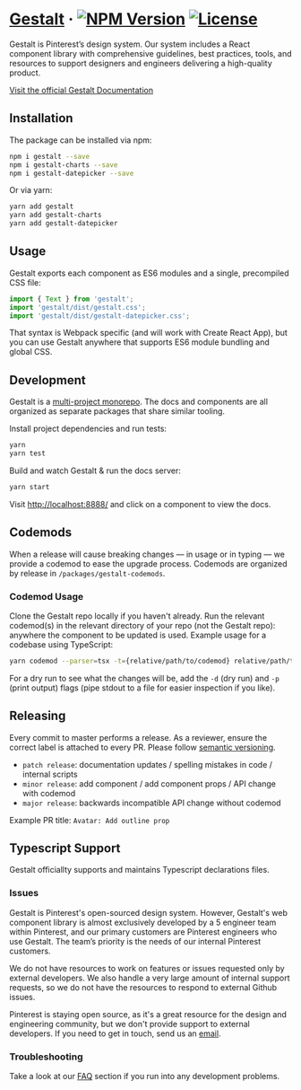 # [Gestalt](https://gestalt.pinterest.systems/) &middot; [![NPM Version](https://img.shields.io/npm/v/gestalt.svg)](https://www.npmjs.com/package/gestalt) [![License](https://img.shields.io/npm/l/gestalt?style=flat)](https://github.com/pinterest/gestalt/blob/master/LICENSE)

Gestalt is Pinterest’s design system. Our system includes a React component library with comprehensive guidelines, best practices, tools, and resources to support designers and engineers delivering a high-quality product.

[Visit the official Gestalt Documentation](https://gestalt.pinterest.systems/)

## Installation

The package can be installed via npm:

```bash
npm i gestalt --save
npm i gestalt-charts --save
npm i gestalt-datepicker --save
```

Or via yarn:

```bash
yarn add gestalt
yarn add gestalt-charts
yarn add gestalt-datepicker
```

## Usage

Gestalt exports each component as ES6 modules and a single, precompiled CSS file:

```js
import { Text } from 'gestalt';
import 'gestalt/dist/gestalt.css';
import 'gestalt/dist/gestalt-datepicker.css';
```

That syntax is Webpack specific (and will work with Create React App), but you can use Gestalt anywhere that supports ES6 module bundling and global CSS.

## Development

Gestalt is a [multi-project monorepo](https://yarnpkg.com/lang/en/docs/workspaces/). The docs and components are all organized as separate packages that share similar tooling.

Install project dependencies and run tests:

```bash
yarn
yarn test
```

Build and watch Gestalt & run the docs server:

```bash
yarn start
```

Visit [http://localhost:8888/](http://localhost:8888) and click on a component to view the docs.

## Codemods

When a release will cause breaking changes — in usage or in typing — we provide a codemod to ease the upgrade process. Codemods are organized by release in `/packages/gestalt-codemods`.

### Codemod Usage

Clone the Gestalt repo locally if you haven't already. Run the relevant codemod(s) in the relevant directory of your repo (not the Gestalt repo): anywhere the component to be updated is used. Example usage for a codebase using TypeScript:

```bash
yarn codemod --parser=tsx -t={relative/path/to/codemod} relative/path/to/your/code.tsx
```

For a dry run to see what the changes will be, add the `-d` (dry run) and `-p` (print output) flags (pipe stdout to a file for easier inspection if you like).

## Releasing

Every commit to master performs a release. As a reviewer, ensure the correct label is attached to every PR. Please follow [semantic versioning](https://semver.org/).

- `patch release`: documentation updates / spelling mistakes in code / internal scripts
- `minor release`: add component / add component props / API change with codemod
- `major release`: backwards incompatible API change without codemod

Example PR title: `Avatar: Add outline prop`

## Typescript Support

Gestalt officiallty supports and maintains Typescript declarations files.

### Issues

Gestalt is Pinterest's open-sourced design system. However, Gestalt's web component library is almost exclusively developed by a 5 engineer team within Pinterest, and our primary customers are Pinterest engineers who use Gestalt. The team’s priority is the needs of our internal Pinterest customers.

We do not have resources to work on features or issues requested only by external developers. We also handle a very large amount of internal support requests, so we do not have the resources to respond to external Github issues.

Pinterest is staying open source, as it's a great resource for the design and engineering community, but we don't provide support to external developers. If you need to get in touch, send us an [email](mailto:designsystems@pinterest.com?subject=Github%20Request%3A).

### Troubleshooting

Take a look at our [FAQ](https://gestalt.pinterest.systems/get_started/faq) section if you run into any development problems.
